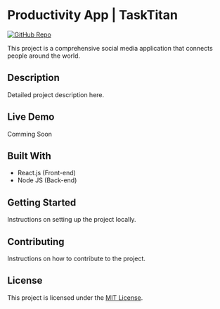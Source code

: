 # Productivity App | TaskTitan

[![GitHub Repo](https://img.shields.io/badge/github-repo-green.svg)](https://github.com/Anto1106/TaskTitan)

This project is a comprehensive social media application that connects people around the world.

## Description

Detailed project description here.

## Live Demo

Comming Soon

<!-- The app is hosted at [your-hosting-service.com](https://your-hosting-service.com) -->

## Built With

- React.js (Front-end)
- Node JS (Back-end)

## Getting Started

Instructions on setting up the project locally.

## Contributing

Instructions on how to contribute to the project.

## License

This project is licensed under the [MIT License](LICENSE.md).
